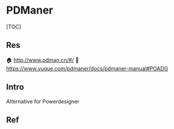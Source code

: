# PDManer

[TOC]



## Res
🏠 http://www.pdman.cn/#/
📂 https://www.yuque.com/pdmaner/docs/pdmaner-manual#POADG


## Intro
Alternative for Powerdesigner



## Ref
[都2021你还用PowerDesigner，快试试PDMan]: https://www.jianshu.com/p/9865ab1faef2
